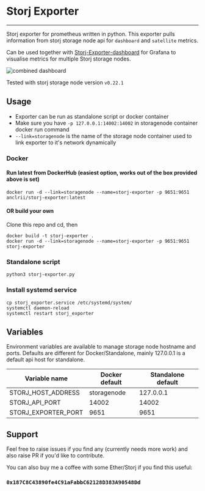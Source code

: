 # Storj Exporter
---

Storj exporter for prometheus written in python.
This exporter pulls information from storj storage node api for `dashboard` and `satellite` metrics.

Can be used together with [Storj-Exporter-dashboard](https://github.com/anclrii/Storj-Exporter-dashboard) for Grafana to visualise metrics for multiple Storj storage nodes.

![combined dashboard](https://github.com/anclrii/Storj-Exporter-Dashboard/raw/master/combined%20dashboard.png)

Tested with storj storage node version `v0.22.1`

## Usage

* Exporter can be run as standalone script or docker container
* Make sure you have `-p 127.0.0.1:14002:14002` in storagenode container docker run command
* `--link=storagenode` is the name of the storage node container used to link exporter to it's network dynamically

### Docker
#### Run latest from DockerHub (easiest option, works out of the box provided above is set)

    docker run -d --link=storagenode --name=storj-exporter -p 9651:9651 anclrii/storj-exporter:latest
    
#### OR build your own
Clone this repo and cd, then

    docker build -t storj-exporter .
    docker run -d --link=storagenode --name=storj-exporter -p 9651:9651 storj-exporter

### Standalone script

    python3 storj-exporter.py
    
### Install systemd service
    
    cp storj_exporter.service /etc/systemd/system/
    systemctl daemon-reload
    systemctl restart storj_exporter

## Variables
Environment variables are available to manage storage node hostname and ports. Defaults are different for Docker/Standalone, mainly 127.0.0.1 is a default api host for standalone.

| Variable name | Docker default | Standalone default |
| --- | --- | --- |
| STORJ_HOST_ADDRESS | storagenode | 127.0.0.1 |
| STORJ_API_PORT | 14002 | 14002 |
| STORJ_EXPORTER_PORT | 9651 | 9651 |

## Support
Feel free to raise issues if you find any (currently needs more work) and also raise PR if you'd like to contribute.

You can also buy me a coffee with some Ether/Storj if you find this useful:

### `0x187C8C43890fe4C91aFabbC62128D383A90548Dd`

